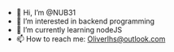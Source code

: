 - 👋 Hi, I’m @NUB31
- 👀 I’m interested in backend programming
- 🌱 I’m currently learning nodeJS
- 📫 How to reach me: Oliverlhs@outlook.com

<!---
NUB31/NUB31 is a ✨ special ✨ repository because its `README.md` (this file) appears on your GitHub profile.
You can click the Preview link to take a look at your changes.
--->
